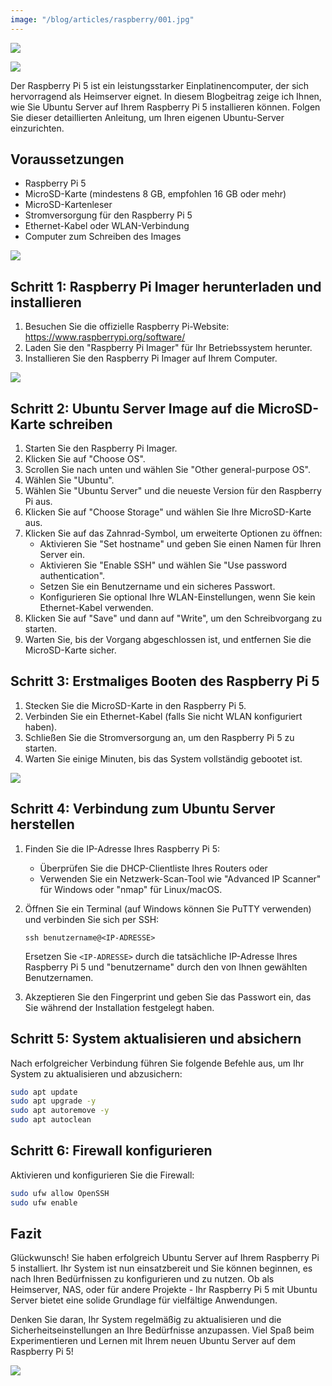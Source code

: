 ```yaml
---
image: "/blog/articles/raspberry/001.jpg"
---
```


![](/blog/articles/raspberry/001.jpg)

![](/articles/Raspberry-Pi/002.jpg)

Der Raspberry Pi 5 ist ein leistungsstarker Einplatinencomputer, der sich hervorragend als Heimserver eignet. In diesem Blogbeitrag zeige ich Ihnen, wie Sie Ubuntu Server auf Ihrem Raspberry Pi 5 installieren können. Folgen Sie dieser detaillierten Anleitung, um Ihren eigenen Ubuntu-Server einzurichten.

## Voraussetzungen

- Raspberry Pi 5
- MicroSD-Karte (mindestens 8 GB, empfohlen 16 GB oder mehr)
- MicroSD-Kartenleser
- Stromversorgung für den Raspberry Pi 5
- Ethernet-Kabel oder WLAN-Verbindung
- Computer zum Schreiben des Images

![](/articles/Raspberry-Pi/003.jpg)

## Schritt 1: Raspberry Pi Imager herunterladen und installieren

1. Besuchen Sie die offizielle Raspberry Pi-Website: https://www.raspberrypi.org/software/
2. Laden Sie den "Raspberry Pi Imager" für Ihr Betriebssystem herunter.
3. Installieren Sie den Raspberry Pi Imager auf Ihrem Computer.

![](../articles/Raspberry-Pi/004.jpg)

## Schritt 2: Ubuntu Server Image auf die MicroSD-Karte schreiben

1. Starten Sie den Raspberry Pi Imager.
2. Klicken Sie auf "Choose OS".
3. Scrollen Sie nach unten und wählen Sie "Other general-purpose OS".
4. Wählen Sie "Ubuntu".
5. Wählen Sie "Ubuntu Server" und die neueste Version für den Raspberry Pi aus.
6. Klicken Sie auf "Choose Storage" und wählen Sie Ihre MicroSD-Karte aus.
7. Klicken Sie auf das Zahnrad-Symbol, um erweiterte Optionen zu öffnen:
   - Aktivieren Sie "Set hostname" und geben Sie einen Namen für Ihren Server ein.
   - Aktivieren Sie "Enable SSH" und wählen Sie "Use password authentication".
   - Setzen Sie ein Benutzername und ein sicheres Passwort.
   - Konfigurieren Sie optional Ihre WLAN-Einstellungen, wenn Sie kein Ethernet-Kabel verwenden.
8. Klicken Sie auf "Save" und dann auf "Write", um den Schreibvorgang zu starten.
9. Warten Sie, bis der Vorgang abgeschlossen ist, und entfernen Sie die MicroSD-Karte sicher.

## Schritt 3: Erstmaliges Booten des Raspberry Pi 5

1. Stecken Sie die MicroSD-Karte in den Raspberry Pi 5.
2. Verbinden Sie ein Ethernet-Kabel (falls Sie nicht WLAN konfiguriert haben).
3. Schließen Sie die Stromversorgung an, um den Raspberry Pi 5 zu starten.
4. Warten Sie einige Minuten, bis das System vollständig gebootet ist.

![](../articles/Raspberry-Pi/005.jpg)

## Schritt 4: Verbindung zum Ubuntu Server herstellen

1. Finden Sie die IP-Adresse Ihres Raspberry Pi 5:

   - Überprüfen Sie die DHCP-Clientliste Ihres Routers oder
   - Verwenden Sie ein Netzwerk-Scan-Tool wie "Advanced IP Scanner" für Windows oder "nmap" für Linux/macOS.
2. Öffnen Sie ein Terminal (auf Windows können Sie PuTTY verwenden) und verbinden Sie sich per SSH:

   ```
   ssh benutzername@<IP-ADRESSE>
   ```

   Ersetzen Sie `<IP-ADRESSE>` durch die tatsächliche IP-Adresse Ihres Raspberry Pi 5 und "benutzername" durch den von Ihnen gewählten Benutzernamen.
3. Akzeptieren Sie den Fingerprint und geben Sie das Passwort ein, das Sie während der Installation festgelegt haben.

## Schritt 5: System aktualisieren und absichern

Nach erfolgreicher Verbindung führen Sie folgende Befehle aus, um Ihr System zu aktualisieren und abzusichern:

```bash
sudo apt update
sudo apt upgrade -y
sudo apt autoremove -y
sudo apt autoclean
```

## Schritt 6: Firewall konfigurieren

Aktivieren und konfigurieren Sie die Firewall:

```bash
sudo ufw allow OpenSSH
sudo ufw enable
```

## Fazit

Glückwunsch! Sie haben erfolgreich Ubuntu Server auf Ihrem Raspberry Pi 5 installiert. Ihr System ist nun einsatzbereit und Sie können beginnen, es nach Ihren Bedürfnissen zu konfigurieren und zu nutzen. Ob als Heimserver, NAS, oder für andere Projekte - Ihr Raspberry Pi 5 mit Ubuntu Server bietet eine solide Grundlage für vielfältige Anwendungen.

Denken Sie daran, Ihr System regelmäßig zu aktualisieren und die Sicherheitseinstellungen an Ihre Bedürfnisse anzupassen. Viel Spaß beim Experimentieren und Lernen mit Ihrem neuen Ubuntu Server auf dem Raspberry Pi 5!

![](../articles/Raspberry-Pi/006.jpg)
